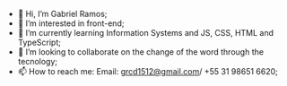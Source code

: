 - 👋 Hi, I’m Gabriel Ramos;
- 👀 I’m interested in front-end;
- 🌱 I’m currently learning Information Systems and JS, CSS, HTML and TypeScript;
- 💞️ I’m looking to collaborate on the change of the word through the tecnology; 
- 📫 How to reach me: Email: grcd1512@gmail.com/ +55 31 98651 6620;

<!---
BielRamoss/BielRamoss is a ✨ special ✨ repository because its `README.md` (this file) appears on your GitHub profile.
You can click the Preview link to take a look at your changes.
--->

